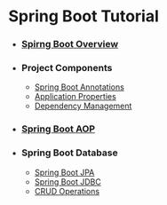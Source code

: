 # Spring Boot Tutorial
  - ### [Spirng Boot Overview](1_Spring_Boot_Overview/README.md)
  - ### Project Components
    - [Spring Boot Annotations](2_Project_Components/Spring_Boot_Annotation/README.md)
    - [Application Properties](2_Project_Components/Application_Properties/README.md)
    - [Dependency Management](2_Project_Components/Dependency_Management/README.md)
  - ### [Spring Boot AOP](3_Spring_Boot_AOP/README.md)
  - ### Spring Boot Database
    - [Spring Boot JPA](4_Spring_Boot_Database/Spring_Data_JPA/README.md)
    - [Spring Boot JDBC](4_Spring_Boot_Database/Spring_Boot_JDBC/README.md)
    - [CRUD Operations](4_Spring_Boot_Database/Crud_Operations/README.md)
